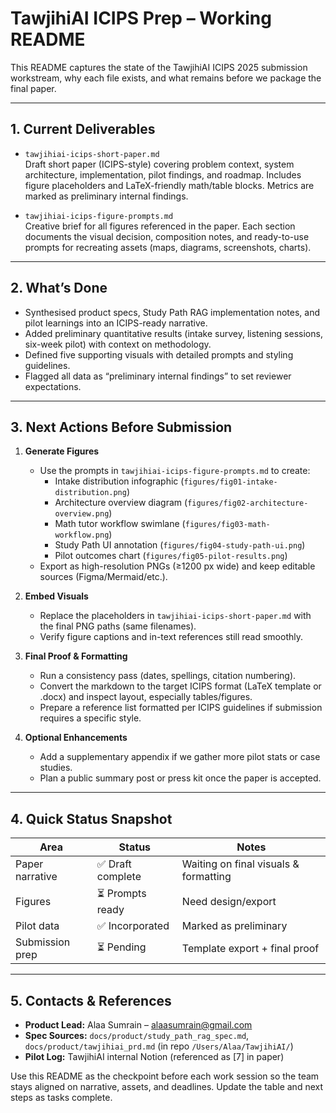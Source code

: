 # TawjihiAI ICIPS Prep – Working README

This README captures the state of the TawjihiAI ICIPS 2025 submission workstream, why each file exists, and what remains before we package the final paper.

---

## 1. Current Deliverables

- `tawjihiai-icips-short-paper.md`  
  Draft short paper (ICIPS-style) covering problem context, system architecture, implementation, pilot findings, and roadmap. Includes figure placeholders and LaTeX-friendly math/table blocks. Metrics are marked as preliminary internal findings.

- `tawjihiai-icips-figure-prompts.md`  
  Creative brief for all figures referenced in the paper. Each section documents the visual decision, composition notes, and ready-to-use prompts for recreating assets (maps, diagrams, screenshots, charts).

---

## 2. What’s Done

- Synthesised product specs, Study Path RAG implementation notes, and pilot learnings into an ICIPS-ready narrative.
- Added preliminary quantitative results (intake survey, listening sessions, six-week pilot) with context on methodology.
- Defined five supporting visuals with detailed prompts and styling guidelines.
- Flagged all data as “preliminary internal findings” to set reviewer expectations.

---

## 3. Next Actions Before Submission

1. **Generate Figures**
   - Use the prompts in `tawjihiai-icips-figure-prompts.md` to create:
     - Intake distribution infographic (`figures/fig01-intake-distribution.png`)
     - Architecture overview diagram (`figures/fig02-architecture-overview.png`)
     - Math tutor workflow swimlane (`figures/fig03-math-workflow.png`)
     - Study Path UI annotation (`figures/fig04-study-path-ui.png`)
     - Pilot outcomes chart (`figures/fig05-pilot-results.png`)
   - Export as high-resolution PNGs (≥1200 px wide) and keep editable sources (Figma/Mermaid/etc.).

2. **Embed Visuals**
   - Replace the placeholders in `tawjihiai-icips-short-paper.md` with the final PNG paths (same filenames).
   - Verify figure captions and in-text references still read smoothly.

3. **Final Proof & Formatting**
   - Run a consistency pass (dates, spellings, citation numbering).
   - Convert the markdown to the target ICIPS format (LaTeX template or .docx) and inspect layout, especially tables/figures.
   - Prepare a reference list formatted per ICIPS guidelines if submission requires a specific style.

4. **Optional Enhancements**
   - Add a supplementary appendix if we gather more pilot stats or case studies.
   - Plan a public summary post or press kit once the paper is accepted.

---

## 4. Quick Status Snapshot

| Area | Status | Notes |
| --- | --- | --- |
| Paper narrative | ✅ Draft complete | Waiting on final visuals & formatting |
| Figures | ⏳ Prompts ready | Need design/export |
| Pilot data | ✅ Incorporated | Marked as preliminary |
| Submission prep | ⏳ Pending | Template export + final proof |

---

## 5. Contacts & References

- **Product Lead:** Alaa Sumrain – alaasumrain@gmail.com  
- **Spec Sources:** `docs/product/study_path_rag_spec.md`, `docs/product/tawjihiai_prd.md` (in repo `/Users/Alaa/TawjihiAI/`)
- **Pilot Log:** TawjihiAI internal Notion (referenced as [7] in paper)

Use this README as the checkpoint before each work session so the team stays aligned on narrative, assets, and deadlines. Update the table and next steps as tasks complete.
